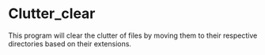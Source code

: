 # Clutter_clear
 This program will clear the clutter of files by moving them to their respective directories based on their extensions.

